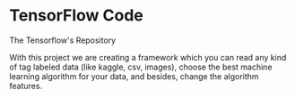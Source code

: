 # TensorFlow Code
The Tensorflow's Repository

With this project we are creating a framework which you can read any kind of tag labeled data (like kaggle, csv, images), choose the best machine learning algorithm for your data, and besides, change the algorithm features.